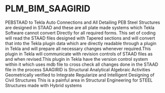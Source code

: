 # PLM_BIM_SAAGIRID

PEBSTAAD to Tekla Auto Connections and All Detailing
PEB Steel Structures are designed in STAAD and these are all plate made systems which Tekla Software cannot convert Directly for all required forms.
This set of coding will read the STAAD files designed with Tapered sections and will convert that into the Tekla plugin data which are directly readable through a plugin in Tekla and will prepare all necessary changes whenever required.This plugin in Tekla will communicate with revision controls of STAAD files as and when revised.This plugin in Tekla have the version control system within it which uses mdb file to cross check all changes done in the STAAD file in the process
SAAGIRID is Structural Analytical Algebraic Activities Geometrically verified to Integrate Regularize and Intelligent Designing of Civil Structures
This is a painful area in Structural Engineering for STEEL Structures made with Hybrid systems
